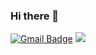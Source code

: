 ### Hi there 👋
 [![Gmail Badge](https://img.shields.io/badge/Gmail-d14836?style=flat-square&logo=Gmail&logoColor=white&link=mailto:lovelyroaflower@gmail.com)](mailto:lovelyroaflower@gmail.com)
 <a href="https://javachip-kano.tistory.com/"><img src="https://img.shields.io/badge/BLOG-000000?style=flat-square&logo=Tistory&logoColor=white"/></a>
<!--
**Chocokano/Chocokano** is a ✨ _special_ ✨ repository because its `README.md` (this file) appears on your GitHub profile.

Here are some ideas to get you started:

- 🔭 I’m currently working on ...
- 🌱 I’m currently learning ...
- 👯 I’m looking to collaborate on ...
- 🤔 I’m looking for help with ...
- 💬 Ask me about ...
- 📫 How to reach me: ...
- 😄 Pronouns: ...
- ⚡ Fun fact: ...
-->
